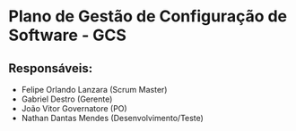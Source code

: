 # Plano de Gestão de Configuração de Software - GCS
## Responsáveis:
- Felipe Orlando Lanzara (Scrum Master)
- Gabriel Destro (Gerente)
- João Vitor Governatore (PO)
- Nathan Dantas Mendes (Desenvolvimento/Teste)
